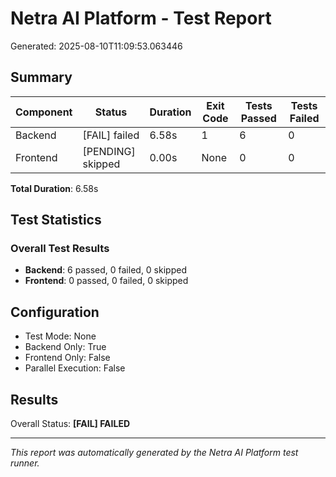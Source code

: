 # Netra AI Platform - Test Report

Generated: 2025-08-10T11:09:53.063446

## Summary

| Component | Status | Duration | Exit Code | Tests Passed | Tests Failed |
|-----------|--------|----------|-----------|--------------|---------------|
| Backend   | [FAIL] failed | 6.58s | 1 | 6 | 0 |
| Frontend  | [PENDING] skipped | 0.00s | None | 0 | 0 |

**Total Duration**: 6.58s

## Test Statistics

### Overall Test Results
- **Backend**: 6 passed, 0 failed, 0 skipped
- **Frontend**: 0 passed, 0 failed, 0 skipped




## Configuration

- Test Mode: None
- Backend Only: True
- Frontend Only: False
- Parallel Execution: False

## Results

Overall Status: **[FAIL] FAILED**

---
*This report was automatically generated by the Netra AI Platform test runner.*
